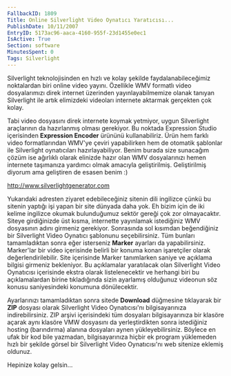 ```yaml
---
FallbackID: 1809
Title: Online Silverlight Video Oynatıcı Yaratıcısı...
PublishDate: 10/11/2007
EntryID: 5173ac96-aaca-4160-955f-23d1455e0ec1
IsActive: True
Section: software
MinutesSpent: 0
Tags: Silverlight
---
```

Silverlight teknolojisinden en hızlı ve kolay şekilde
faydalanabileceğimiz noktalardan biri online video yayını. Özellikle WMV
formatlı video dosyalarımızı direk internet üzerinden yayınlayabilmemize
olanak tanıyan Silverlight ile artık elimizdeki videoları internete
aktarmak gerçekten çok kolay.

Tabi video dosyasını direk internete koymak yetmiyor, uygun Silverlight
araçlarının da hazırlanmış olması gerekiyor. Bu noktada Expression
Studio içerisinden **Expression Encoder** ürününü kullanabiliriz. Ürün
hem farklı video formatlarından WMV'ye çeviri yapabilirken hem de
otomatik şablonlar ile Silverlight oynatıcıları hazırlayabiliyor. Benim
burada size sunacağım çözüm ise ağırlıklı olarak elinizde hazır olan WMV
dosyalarınızı hemen internete taşımanıza yardımcı olmak amacıyla
geliştirilmiş. Geliştirilmiş diyorum ama geliştiren de esasen benim :)

<http://www.silverlightgenerator.com>

Yukarıdaki adresten ziyaret edebileceğiniz sitenin dili ingilizce çünkü
bu sitenin yaptığı işi yapan bir site dünyada daha yok. Eh bizim için de
iki kelime ingilizce okumak bulunduğumuz sektör gereği çok zor
olmayacaktır. Siteye girdiğinizde üst kısma, internette yayınlamak
istediğiniz WMV dosyasının adını girmeniz gerekiyor. Sonrasında sol
kısımdan beğendiğiniz bir Silverlight Video Oynatıcı şablonunu
seçebilirsiniz. Tüm bunları tamamladıktan sonra eğer isterseniz
**Marker** ayarları da yapabilirsiniz. Marker'lar bir video içerisinde
belirli bir konuma konan işaretçiler olarak değerlendirilebilir. Site
içerisinde Marker tanımlarken saniye ve açıklama bilgisi girmeniz
bekleniyor. Bu açıklamalar yaratılacak olan Silverlight Video Oynatıcısı
içerisinde ekstra olarak listelenecektir ve herhangi biri bu
açıklamalardan birine tıkladığında sizin ayarlamış olduğunuz videonun
söz konusu saniyesindeki konumuna dönülecektir.

Ayarlarınızı tamamladıktan sonra sitede **Download** düğmesine
tıklayarak bir **ZIP** dosyası olarak Silverlight Video Oynatıcısı'nı
bilgisayarınıza indirebilirsiniz. ZIP arşivi içerisindeki tüm dosyaları
bilgisayarınıza bir klasöre açarak aynı klasöre VMW dosyasını da
yerleştirdikten sonra istediğiniz hosting (barındırma) alanına dosyaları
aynen yükleyebilirsiniz. Böylece en ufak bir kod bile yazmadan,
bilgisayarınıza hiçbir ek program yüklemeden hızlı bir şekilde görsel
bir Silverlight Video Oynatıcısı'nı web sitenize eklemiş oldunuz.

Hepinize kolay gelsin...


